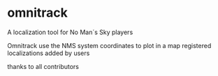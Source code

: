 # omnitrack
A localization tool for No Man´s Sky players 

Omnitrack use the NMS system coordinates to plot in a map registered localizations added by users

thanks to all contributors
